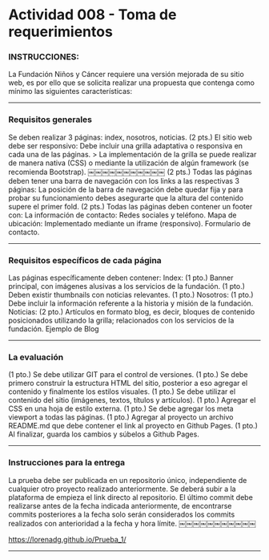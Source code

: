# Actividad 008 - Toma de requerimientos


### INSTRUCCIONES:

La Fundación Niños y Cáncer requiere una versión mejorada de su sitio web, es por ello que se solicita realizar una propuesta que contenga como mínimo las siguientes características:


***

### Requisitos generales

Se deben realizar 3 páginas: index, nosotros, noticias. (2 pts.) El sitio web debe ser responsivo:
Debe incluir una grilla adaptativa o responsiva en cada una de las páginas. > La implementación de la grilla se puede realizar de manera nativa (CSS) o mediante la utilización de algún framework (se recomienda Bootstrap).
￼￼￼￼￼￼￼￼￼￼￼
(2 pts.) Todas las páginas deben tener una barra de navegación con los links a las respectivas 3 páginas:
La posición de la barra de navegación debe quedar fija y para probar su funcionamiento debes asegurarte que la altura del contenido supere el primer fold.
(2 pts.) Todas las páginas deben contener un footer con:
La información de contacto: Redes sociales y teléfono.
Mapa de ubicación: Implementado mediante un iframe (responsivo). Formulario de contacto.

***

### Requisitos específicos de cada página

Las páginas específicamente deben contener:
Index:
(1 pto.) Banner principal, con imágenes alusivas a los servicios de la
fundación.
(1 pto.) Deben existir thumbnails con noticias relevantes. (1 pto.) Nosotros:
(1 pto.) Debe incluir la información referente a la historia y misión de la fundación.
Noticias:
(2 pto.) Artículos en formato blog, es decir, bloques de contenido posicionados utilizando la grilla; relacionados con los servicios de la fundación. Ejemplo de Blog

 
***

### La evaluación

(1 pto.) Se debe utilizar GIT para el control de versiones.
(1 pto.) Se debe primero construir la estructura HTML del sitio, posterior a eso
agregar el contenido y finalmente los estilos visuales.
(1 pto.) Se debe utilizar el contenido del sitio (imágenes, textos, títulos y artículos).
(1 pto.) Agregar el CSS en una hoja de estilo externa.
(1 pto.) Se debe agregar los meta viewport a todas las páginas.
(1 pto.) Agregar al proyecto un archivo README.md que debe contener el link al proyecto en Github Pages.
(1 pto.) Al finalizar, guarda los cambios y súbelos a Github Pages.

 
***


 
### Instrucciones para la entrega

 
La prueba debe ser publicada en un repositorio único, independiente de cualquier otro proyecto realizado anteriormente.
Se deberá subir a la plataforma de empieza el link directo al repositorio.
El último commit debe realizarse antes de la fecha indicada anteriormente, de encontrarse commits posteriores a la fecha solo serán considerados los commits realizados con anterioridad a la fecha y hora límite.
￼￼￼￼￼￼￼￼￼￼￼

https://lorenadg.github.io/Prueba_1/
***
